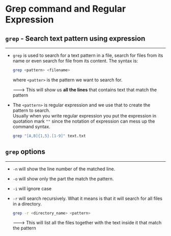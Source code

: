 # Grep command and Regular Expression

## `grep` - Search text pattern using expression

---

- `grep` is used to search for a text pattern in a file, search for files from its name or even search for file from its content. The syntax is:

  ```bash
  grep <pattern> <filename>
  ```

  where `<patter>` is the pattern we want to search for.

  ---> This will show us **all the lines** that contains text that match the pattern

- The `<pattern>` is regular expression and we use that to create the pattern to search.  
  Usually when you write regular expression you put the expression in quotation mark `""` since the notation of expression can mess up the command syntax.

  ```bash
  grep "[A,B]{1,5}.[1-9]" text.txt
  ```

## `grep` options

---

- `-n` will show the line number of the matched line.
- `-o` will show only the part the match the pattern.
- `-i` will ignore case
- `-r` will search recursively. What it means is that it will search for all files in a directory.

  ```bash
  grep -r <directory_name> <pattern>
  ```

  ---> This will list all the files together with the text inside it that match the pattern
